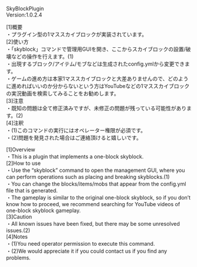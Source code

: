 SkyBlockPlugin  
Version:1.0.2.4  

[1]概要  
・プラグイン型の1マススカイブロックが実装されています。  
[2]使い方  
・「skyblock」コマンドで管理用GUIを開き、ここからスカイブロックの設置/破壊などの操作を行えます。(1)  
・出現するブロック/アイテム/モブなどは生成されたconfig.ymlから変更できます。  
・ゲームの進め方は本家1マススカイブロックと大差ありませんので、どのように進めればいいのか分からないという方はYouTubeなどの1マススカイブロックの実況動画を検索してみることをお勧めします。  
[3]注意  
・既知の問題は全て修正済みですが、未修正の問題が残っている可能性があります。(2)  
[4]注釈  
・(1)このコマンドの実行にはオペレーター権限が必須です。  
・(2)問題を発見された場合はご連絡頂けると嬉しいです。 

[1]Overview  
・This is a plugin that implements a one-block skyblock.  
[2]How to use  
・Use the “skyblock” command to open the management GUI, where you can perform operations such as placing and breaking skyblocks.(1)  
・You can change the blocks/items/mobs that appear from the config.yml file that is generated.  
・The gameplay is similar to the original one-block skyblock, so if you don’t know how to proceed, we recommend searching for YouTube videos of one-block skyblock   gameplay.  
[3]Caution  
・All known issues have been fixed, but there may be some unresolved issues.(2)  
[4]Notes  
・(1)You need operator permission to execute this command.  
・(2)We would appreciate it if you could contact us if you find any problems.  
